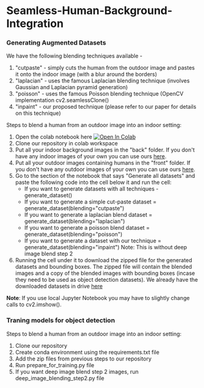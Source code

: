 # Seamless-Human-Background-Integration

### Generating Augmented Datasets
We have the following blending techniques available - 
1) "cutpaste" - simply cuts the human from the outdoor image and pastes it onto the indoor image (with a blur around the borders)
2) "laplacian" - uses the famous Laplacian blending technique (involves Gaussian and Laplacian pyramid generation)
3) "poisson" - uses the famous Poisson blending technique (OpenCV implementation cv2.seamlessClone()
4) "inpaint" - our proposed technique (please refer to our paper for details on this technique)


Steps to blend a human from an outdoor image into an indoor setting:
1) Open the colab notebook here [![Open In Colab](https://colab.research.google.com/assets/colab-badge.svg)](https://colab.research.google.com/drive/1JgsA1C_Y2OqTOZfkd5ONurR3yX3_r9WW?usp=sharing)
2) Clone our repository in colab workspace
3) Put all your indoor background images in the "back" folder. If you don't have any indoor images of your own you can use ours [here](https://drive.google.com/drive/folders/1zX4OMQAFEivr-3Po37BnGDsEGBHGJ8a2?usp=sharing).
4) Put all your outdoor images containing humans in the "front" folder. If you don't have any outdoor images of your own you can use ours [here](https://drive.google.com/drive/folders/1zX4OMQAFEivr-3Po37BnGDsEGBHGJ8a2?usp=sharing).
5) Go to the section of the notebook that says "Generate all datasets" and paste the following code into the cell below it and run the cell:
      - If you want to generate datasets with all techniques - generate_dataset()
      - If you want to generate a simple cut-paste dataset = generate_dataset(blending="cutpaste")
      - If you want to generate a laplacian blend dataset = generate_dataset(blending="laplacian")
      - If you want to generate a poisson blend dataset = generate_dataset(blending="poisson")
      - If you want to generate a dataset with our technique = generate_dataset(blending="inpaint") Note: This is without deep image blend step 2
6) Running the cell under it to download the zipped file for the generated datasets and bounding boxes. The zipped file will contain the blended images and a copy of the blended images with bounding boxes (incase they need to be used as object detection datasets).
We already have the downloaded datasets in drive [here](https://drive.google.com/drive/folders/1kM5gjWWm6CEaO1gbnBYnvurmNirJ-k0U?usp=sharing)
   
<b>Note</b>: If you use local Jupyter Notebook you may have to slightly change calls to cv2.imshow().

### Traning models for object detection
Steps to blend a human from an outdoor image into an indoor setting:
1) Clone our repository
2) Create conda environment using the requirements.txt file
3) Add the zip files from previous steps to our repository
4) Run prepare_for_training.py file
5) If you want deep image blend step 2 images, run deep_image_blending_step2.py file

